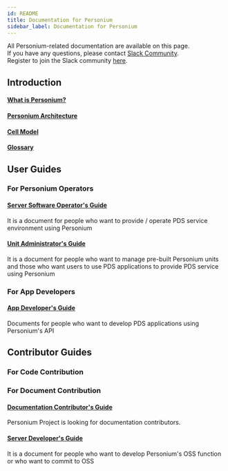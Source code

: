 ```yaml
---
id: README
title: Documentation for Personium
sidebar_label: Documentation for Personium
---
```


All Personium-related documentation are available on this page.  
If you have any questions, please contact [Slack Community](https://personium-io.slack.com/).  
Register to join the Slack community [here](https://bit.ly/Join_Personium_Slack).  

## Introduction

#### [What is Personium?](./overview/001_Introduction.md)
#### [Personium Architecture](./user_guide/001_Personium_Architecture.md)
#### [Cell Model](./user_guide/005_Model_construction.md)
#### [Glossary](./user_guide/008_Glossary.md)

## User Guides

### For Personium Operators

#### [Server Software Operator's Guide](./server-operator/README)

It is a document for people who want to provide / operate PDS service environment using Personium

#### [Unit Administrator's Guide](./unit-administrator/README)

It is a document for people who want to manage pre-built Personium units and those who want users to use PDS applications to provide PDS service using Personium

### For App Developers

#### [App Developer's Guide](./app-developer/README)

Documents for people who want to develop PDS applications using Personium's API

## Contributor Guides

### For Code Contribution  

### For Document Contribution

#### [Documentation Contributor's Guide](./document-writer/README)

Personium Project is looking for documentation contributors.

#### [Server Developer's Guide](./software-developer/README)

It is a document for people who want to develop Personium's OSS function or who want to commit to OSS
